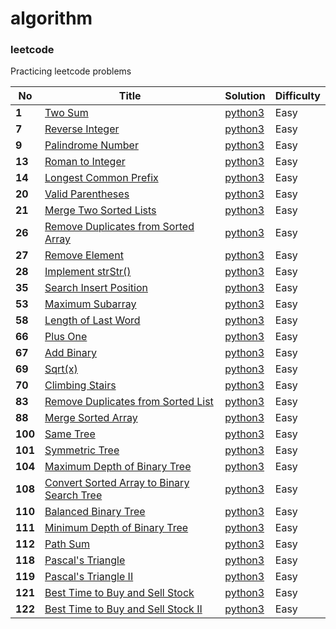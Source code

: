 # algorithm
### leetcode

Practicing leetcode problems 


| No | Title | Solution | Difficulty | 
|---| ----- | -------- | ---------- | 
|**1**| [Two Sum](https://leetcode.com/problems/two-sum/) | [python3](./leetcode_easy/lc_001_Two_Sum.py) | Easy |
|**7**| [Reverse Integer](https://leetcode.com/problems/reverse-integer/) | [python3](./leetcode_easy/lc_007_Reverse_Integer.py) | Easy |
|**9**| [Palindrome Number](https://leetcode.com/problems/palindrome-number/) | [python3](./leetcode_easy/lc_009.Palindrome%20Number.py) | Easy |
|**13**| [Roman to Integer](https://leetcode.com/problems/roman-to-integer/) | [python3](./leetcode_easy/lc_13_Roman_to_Integer.py) | Easy |
|**14**| [Longest Common Prefix](https://leetcode.com/problems/longest-common-prefix/) | [python3](./leetcode_easy/lc_14.%20Longest%20Common%20Prefix.py) | Easy |
|**20**| [Valid Parentheses](https://leetcode.com/problems/valid-parentheses/) | [python3](./leetcode_easy/lc_20.Valid%20Parentheses.py) | Easy |
|**21**| [Merge Two Sorted Lists](https://leetcode.com/problems/merge-two-sorted-lists/) | [python3](./leetcode_easy/lc_21.merge-two-sorted-lists.py) | Easy |
|**26**| [Remove Duplicates from Sorted Array](https://leetcode.com/problems/remove-duplicates-from-sorted-array/) | [python3](./leetcode_easy/lc_26.Remove%20Duplicates%20from%20Sorted%20Array%20Easy.py) | Easy |
|**27**| [Remove Element](https://leetcode.com/problems/remove-element/) | [python3](./leetcode_easy/lc_27.%20Remove%20Element.py) | Easy |
|**28**| [Implement strStr()](https://leetcode.com/problems/implement-strstr/) | [python3](./leetcode_easy/lc_28.%20Implement%20strStr().py) | Easy |
|**35**| [Search Insert Position](https://leetcode.com/problems/search-insert-position/) | [python3](./leetcode_easy/lc_35_Search_Insert_Position.py) | Easy |
|**53**| [Maximum Subarray](https://leetcode.com/problems/maximum-subarray/) | [python3](./leetcode_easy/lc_53_Maximum_Subarray.py) | Easy |
|**58**| [Length of Last Word](https://leetcode.com/problems/length-of-last-word/) | [python3](./leetcode_easy/lc_58._Length_of_Last_Word.py) | Easy |
|**66**| [Plus One](https://leetcode.com/problems/plus-one/) | [python3](./leetcode_easy/lc_66_Plus_One.py) | Easy |
|**67**| [Add Binary](https://leetcode.com/problems/add-binary/) | [python3](./leetcode_easy/lc_67_Add_Binary.py) | Easy |
|**69**| [Sqrt(x)](https://leetcode.com/problems/sqrtx/) | [python3](./leetcode_easy/lc_69_sqrt(x).py) | Easy |
|**70**| [Climbing Stairs](https://leetcode.com/problems/climbing-stairs/) | [python3](./leetcode_easy/lc_70_Climbing_Stairs.py) | Easy |
|**83**| [Remove Duplicates from Sorted List](https://leetcode.com/problems/remove-duplicates-from-sorted-list/) | [python3](./leetcode_easy/lc_83_Remove%20Duplicates%20from%20Sorted%20List.py) | Easy |
|**88**| [Merge Sorted Array](https://leetcode.com/problems/merge-sorted-array/) | [python3](./leetcode_easy/lc_88_Merge_Sorted_Array.py) | Easy |
|**100**| [Same Tree](https://leetcode.com/problems/same-tree/) | [python3](./leetcode_easy/lc_100_Same_Tree.py) | Easy |
|**101**| [Symmetric Tree](https://leetcode.com/problems/symmetric-tree/) | [python3](./leetcode_easy/lc_101_Symmetric%20Tree.py) | Easy |
|**104**| [Maximum Depth of Binary Tree](https://leetcode.com/problems/maximum-depth-of-binary-tree/) | [python3](./leetcode_easy/lc_104_Maximum%20Depth%20of%20Binary%20Tree.py) | Easy |
|**108**| [Convert Sorted Array to Binary Search Tree](https://leetcode.com/problems/convert-sorted-array-to-binary-search-tree/) | [python3](./leetcode_easy/lc_108_Convert%20Sorted%20Array%20to%20Binary%20Search%20Tree.py) | Easy |
|**110**| [Balanced Binary Tree](https://leetcode.com/problems/balanced-binary-tree/) | [python3](./leetcode_easy/lc_110_Balanced%20Binary%20Tree.py) | Easy |
|**111**| [Minimum Depth of Binary Tree](https://leetcode.com/problems/minimum-depth-of-binary-tree/) | [python3](./leetcode_easy/lc_111_Minimum%20Dept%20of%20Binary%20Tree.py) | Easy |
|**112**| [Path Sum](https://leetcode.com/problems/path-sum/) | [python3](./leetcode_easy/lc_112_Path_Sum.py) | Easy |
|**118**| [Pascal's Triangle](https://leetcode.com/problems/pascals-triangle/) | [python3](./leetcode_easy/lc_118_Pascal's%20Triangle.py) | Easy |
|**119**| [Pascal's Triangle II](https://leetcode.com/problems/pascals-triangle-ii/) | [python3](./leetcode_easy/lc_119_Pascal's%20Triangle2.py) | Easy |
|**121**| [Best Time to Buy and Sell Stock](https://leetcode.com/problems/best-time-to-buy-and-sell-stock/) | [python3](./leetcode_easy/lc_121_best-time-to-buy-and-sell-stock.py) | Easy |
|**122**| [Best Time to Buy and Sell Stock II](https://leetcode.com/problems/best-time-to-buy-and-sell-stock-ii/) | [python3](./leetcode_easy/lc_122_best-time-to-buy-and-sell-stock-ii.py) | Easy |